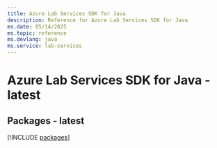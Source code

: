 ```yaml
---
title: Azure Lab Services SDK for Java
description: Reference for Azure Lab Services SDK for Java
ms.date: 05/14/2025
ms.topic: reference
ms.devlang: java
ms.service: lab-services
---
```

# Azure Lab Services SDK for Java - latest
## Packages - latest
[!INCLUDE [packages](lab-services-index.md)]